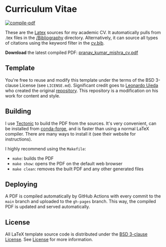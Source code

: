 # Curriculum Vitae

[![compile-pdf](https://github.com/pranavmishra90/Curriculum-Vitae_Pranav-Mishra/actions/workflows/compile-pdf/badge.svg?event=push)](https://github.com/pranavmishra90/Curriculum-Vitae_Pranav-Mishra/actions)

These are the [Latex](./pranav_kumar_mishra_cv.tex) sources for my academic CV. It automatically pulls from .tex files in the [/Bibliography](./Bibliography/) directory. Alternatively, it can source all types of citations using the keyword filter in the [cv.bib](./CV.bib).

**Download** the latest compiled PDF:
[pranav_kumar_mishra_cv.pdf](https://github.com/pranavmishra90/Curriculum-Vitae_Pranav-Mishra/blob/main/pranav_kumar_mishra_cv.pdf)

## Template

You're free to reuse and modify this template under the terms of the BSD
3-clause License (see `LICENSE.md`). Significant credit goes to [Leonardo Uieda](https://github.com/leouieda) who created the original [repository](https://github.com/leouieda/cv). This repository is a modification on his work for content and style.

## Building

I use [Tectonic](https://tectonic-typesetting.github.io) to build the PDF from
the sources.
It's very convenient, can be installed from
[conda-forge](https://github.com/conda-forge/tectonic-feedstock),
and is faster than using a normal LaTeX compiler.
There are many ways to install it (see their website for instructions).

I highly recommend using the `Makefile`:

* `make`: builds the PDF
* `make show`: opens the PDF on the default web browser
* `make clean`: removes the built PDF and any other generated files

## Deploying

A PDF is compiled automatically by GitHub Actions with every commit to the
`main` branch and uploaded to the `gh-pages` branch.
This way, the compiled PDF is updated and served automatically.

## License

All LaTeX template source code is distributed under the
[BSD 3-clause License](https://opensource.org/licenses/BSD-3-Clause). See [License](./LICENSE.md) for more information.
